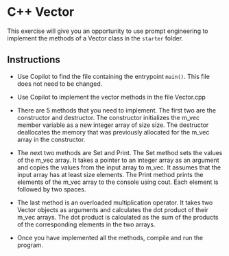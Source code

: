 # C++ Vector

This exercise will give you an opportunity to use prompt engineering to implement the methods of a Vector class in the `starter` folder.

## Instructions

- Use Copilot to find the file containing the entrypoint `main()`. This file does not need to be changed.

- Use Copilot to implement the vector methods in the file Vector.cpp

- There are 5 methods that you need to implement. The first two are the constructor and destructor. The constructor initializes the m_vec member variable as a new integer array of size size. The destructor deallocates the memory that was previously allocated for the m_vec array in the constructor.

- The next two methods are Set and Print. The Set method sets the values of the m_vec array. It takes a pointer to an integer array as an argument and copies the values from the input array to m_vec. It assumes that the input array has at least size elements. The Print method prints the elements of the m_vec array to the console using cout. Each element is followed by two spaces.

- The last method is an overloaded multiplication operator. It takes two Vector objects as arguments and calculates the dot product of their m_vec arrays. The dot product is calculated as the sum of the products of the corresponding elements in the two arrays.

- Once you have implemented all the methods, compile and run the program.
